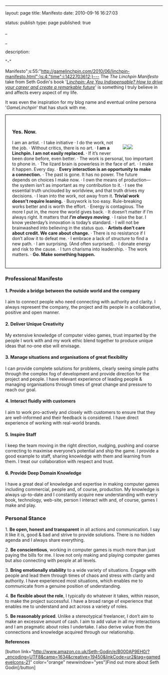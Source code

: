 ---
layout: page
title: Manifesto
date: 2010-09-16 16:27:03


status: publish
type: page
published: true

_




_



description:


"-"




Manifesto";s:55:"http://gamelinchpin.com/2010/06/linchpin-manifesto.html";}s:4:"time";i:1422703612;}---
The *The Linchpin Manifesto* take from Seth Godin's book '[*Linchpin: Are You Indispensable? How to drive your career and create a remarkable
future*](http://www.amazon.co.uk/gp/product/0749953357/ref=as_li_ss_tl?ie=UTF8&camp=1634&creative=19450&creativeASIN=0749953357&linkCode=as2&tag=gamedevelcons-21)' is something I truly believe in and affects every aspect of my life.

It was even the inspiration for my blog name and eventual online persona
'*GameLinchpin*' that has stuck with me.

<div
style="width: 90%;
background: white;
border: 1px solid black;
position: relative;
padding: 1.5em; margin-bottom: 1em; margin-top: 1em;">

### Yes. Now.

<div style="float: right;
margin: 0 0 0.5em 0.5em;
width: 100px;">

[![](assets/q?_encoding=UTF8&ASIN=0749953357&Format=_SL160_&ID=AsinImage&MarketPlace=GB&ServiceVersion=20070822&WS=1&tag=gamedevelcons-21)](http://www.amazon.co.uk/gp/product/0749953357/ref=as_li_ss_il?ie=UTF8&camp=1634&creative=19450&creativeASIN=0749953357&linkCode=as2&tag=gamedevelcons-21)![](assets/ir?t=gamedevelcons-21&l=as2&o=2&a=0749953357)

</div>

I am an artist. · I take initiative · I do the work, not the job. ·
Without critics, there is no art. · **I am a Linchpin. I am not easily
replaced.** · If it’s never been done before, even better. · The work is
personal, too important to phone in. · The lizard brain is powerless in
the face of art. · I make it happen. Every day. · **Every interaction is
an opportunity to make a connection.** · The past is gone. It has no
power. The future depends on choices I make now. · I own the means of
production—the system isn’t as important as my contribution to it. · I
see the essential truth unclouded by worldview, and that truth drives my
decisions. · I lean into the work, not away from it. **Trivial work
doesn’t require leaning.** · Busywork is too easy. Rule-breaking works
better and is worth the effort. · Energy is contagious. The more I put
in, the more the world gives back. · It doesn’t matter if I’m always
right. It matters that ***I’m always moving**.* · I raise the bar. I
know yesterday’s innovation is today’s standard. · I will not be
brainwashed into believing in the status quo. · **Artists don’t care
about credit. We care about change.** · There is no resistance if I
don’t allow it to defeat me. · I embrace a lack of structure to find a
new path. · I am surprising. (And often surprised). · I donate energy
and risk to the cause. · I turn charisma into leadership. · The work
matters. · **Go. Make something happen.**

</div>

### Professional Manifesto

#### 1. Provide a bridge between the outside world and the company

I aim to connect people who need connecting with authority and clarity.
I always represent the company, the project and its people in a
collaborative, positive and open manner.

#### 2. Deliver Unique Creativity

My extensive knowledge of computer video games, trust imparted by the
people I work with and my work ethic blend together to produce unique
ideas that no-one else will envisage.

#### 3. Manage situations and organisations of great flexibility

I can provide complete solutions for problems, clearly seeing simple
paths through the complex fog of development and provide direction for
the project and people. I have relevant experience of leading people &
managing organisations through times of great change and pressure to
reach our goal.

#### 4. Interact fluidly with customers

I aim to work pro-actively and closely with customers to ensure that
they are well-informed and their feedback is considered. I have direct
experience of working with real-world brands.

#### 5. Inspire Staff

I keep the team moving in the right direction, nudging, pushing and
coarse correcting to maximise everyone’s potential and ship the game. I
provide a good example to staff, sharing knowledge with them and
learning from them. I treat our collaboration with respect and trust.

#### 6. Provide Deep Domain Knowledge

I have a great deal of knowledge and expertise in making computer games
including commercial, people and, of course, production. My knowledge is
always up-to-date and I constantly acquire new understanding with every
book, technology, web-site, person I interact with and, of course, games
I make and play.

### Personal Stance

1\. **Be open, honest and transparent** in all actions and communication.
I say it like it is, good & bad and strive to provide solutions. There
is no hidden agenda and I always share everything.

2\. **Be conscientious**, working in computer games is much more than
just paying the bills for me. I love not only making and playing
computer games but also connecting with people at all levels.

3\. **Bring emotionally stability** to a wide variety of situations.
Engage with people and lead them through times of chaos and stress with
clarity and authority. I have experienced most situations, which enables
me to communicate from a genuine position of understanding.

4\. **Be flexible about the role**, I typically do whatever it takes,
within reason, to make the project successful. I have a broad range of
experience that enables me to understand and act across a variety of
roles.

5\. **Be reasonably priced**. Unlike a stereotypical freelancer, I don’t
aim to make an excessive amount of cash. I aim to add value in all my
interactions and I am pragmatic about roles I undertake. I also derive
value from the connections and knowledge acquired through our
relationship.

**References**

[button
link="http://www.amazon.co.uk/Seth-Godin/e/B000AP9EH0/?_encoding=UTF8&camp=1634&creative=19450&linkCode=ur2&tag=gamedevelcons-21"
color="orange" newwindow="yes"]Find out more about Seth Godin[/button]
